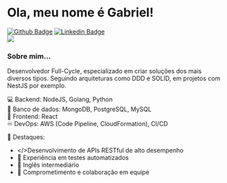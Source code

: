 # Ola, meu nome é Gabriel!

[![Github Badge](https://img.shields.io/badge/-Github-000?style=flat-square&logo=Github&logoColor=white&link=https://github.com/fagnerpsantos)](https://github.com/cafesao?tab=repositories)
[![Linkedin Badge](https://img.shields.io/badge/-LinkedIn-blue?style=flat-square&logo=Linkedin&logoColor=white&link=https://www.linkedin.com/in/fagnerpsantos/)](https://www.linkedin.com/in/gabriel-dias-dutra/)
<br/>
<a title="System requirements and Rate my PC tool - all at PCGameBenchmark" href="https://www.pcgamebenchmark.com/ratemypc?cpu=amd-ryzen-7-5700x3d&memory=32gb&gpu=nvidia-geforce-rtx-4070-ti&platform=windows"><img src="https://www.pcgamebenchmark.com/signature/amd-ryzen-7-5700x3d/32gb/nvidia-geforce-rtx-4070-ti/forum.png"></a>

### Sobre mim...

Desenvolvedor Full-Cycle, especializado em criar soluções dos mais diversos tipos. Seguindo arquiteturas como DDD e SOLID, em projetos com NestJS por exemplo.  

💻 Backend: NodeJS, Golang, Python  
📀 Banco de dados: MongoDB, PostgreSQL, MySQL  
📱 Frontend: React  
♾️ DevOps: AWS (Code Pipeline, CloudFormation), CI/CD    

🚀 Destaques:  
- </>Desenvolvimento de APIs RESTful de alto desempenho  
- 🧪 Experiência em testes automatizados  
- 🗽 Inglês intermediário  
- 🤝 Comprometimento e colaboração em equipe  
